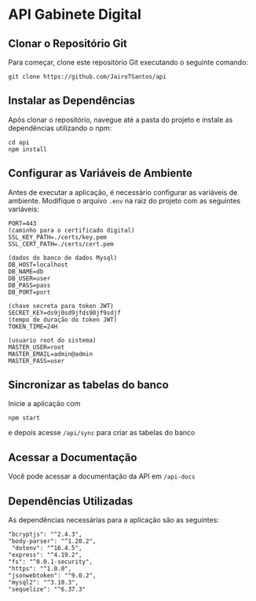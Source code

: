 # API Gabinete Digital

## Clonar o Repositório Git

Para começar, clone este repositório Git executando o seguinte comando:

```
git clone https://github.com/JairoTSantos/api
```

## Instalar as Dependências

Após clonar o repositório, navegue até a pasta do projeto e instale as dependências utilizando o npm:

```
cd api
npm install
```

## Configurar as Variáveis de Ambiente

Antes de executar a aplicação, é necessário configurar as variáveis de ambiente. Modifique o arquivo `.env` na raiz do projeto com as seguintes variáveis:

```
PORT=443
(caminho para o certificado digital)
SSL_KEY_PATH=./certs/key.pem 
SSL_CERT_PATH=./certs/cert.pem

(dados do banco de dados Mysql)
DB_HOST=localhost
DB_NAME=db
DB_USER=user
DB_PASS=pass
DB_PORT=port

(chave secreta para token JWT)
SECRET_KEY=ds9j0sd9jfds90jf9sdjf
(tempo de duração do token JWT)
TOKEN_TIME=24H

(usuario root do sistema)
MASTER_USER=root
MASTER_EMAIL=admin@admin
MASTER_PASS=user
```
## Sincronizar as tabelas do banco
Inicie a aplicação com

```
npm start
```
e depois acesse ```/api/sync``` para criar as tabelas do banco

## Acessar a Documentação

Você pode acessar a documentação da API em ```/api-docs```

## Dependências Utilizadas

As dependências necessárias para a aplicação são as seguintes:

```
"bcryptjs": "^2.4.3",
"body-parser": "^1.20.2",
 "dotenv": "^16.4.5",
"express": "^4.19.2",
"fs": "^0.0.1-security",
"https": "^1.0.0",
"jsonwebtoken": "^9.0.2",
"mysql2": "^3.10.3",
"sequelize": "^6.37.3"
```